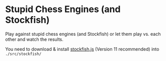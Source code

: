 # Stupid Chess Engines (and Stockfish)

Play against stupid chess engines (and Stockfish) or let them play vs. each other and watch the results.

You need to download & install [stockfish.js](https://github.com/nmrugg/stockfish.js) (Version 11 recommended) into `./src/stockfish/`

